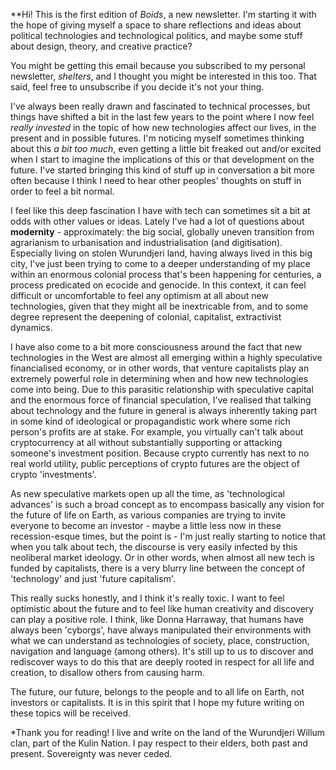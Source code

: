 **Hi! This is the first edition of *Boids*, a new newsletter. I'm starting it with the hope of giving myself a space to share reflections and ideas about political technologies and technological politics, and maybe some stuff about design, theory, and creative practice?

 You might be getting this email because you subscribed to my personal newsletter, *shelters*, and I thought you might be interested in this too. That said, feel free to unsubscribe if you decide it's not your thing.

I've always been really drawn and fascinated to technical processes, but things have shifted a bit in the last few years to the point where I now feel *really invested* in the topic of how new technologies affect our lives, in the present and in possible futures. I'm noticing myself sometimes thinking about this *a bit too much*, even getting a little bit freaked out and/or excited when I start to imagine the implications of this or that development on the future. I've started bringing this kind of stuff up in conversation a bit more often because I think I need to hear other peoples' thoughts on stuff in order to feel a bit normal. 

I feel like this deep fascination I have with tech can sometimes sit a bit at odds with other values or ideas. Lately I've had a lot of questions about **modernity** - approximately: the big social, globally uneven transition from agrarianism to urbanisation and industrialisation (and digitisation). Especially living on stolen Wurundjeri land, having always lived in this big city, I've just been trying to come to a deeper understanding of my place within an enormous colonial process that's been happening for centuries, a process predicated on ecocide and genocide. In this context, it can feel difficult or uncomfortable to feel any optimism at all about new technologies, given that they might all be inextricable from, and to some degree represent the deepening of colonial, capitalist, extractivist dynamics. 

I have also come to a bit more consciousness around the fact that new technologies in the West are almost all emerging within a highly speculative financialised economy, or in other words, that venture capitalists play an extremely powerful role in determining when and how new technologies come into being. Due to this parasitic relationship with speculative capital and the enormous force of financial speculation, I've realised that talking about technology and the future in general is always inherently taking part in some kind of ideological or propagandistic work where some rich person's profits are at stake. For example, you virtually can't talk about cryptocurrency at all without substantially supporting or attacking someone's investment position. Because crypto currently has next to no real world utility, public perceptions of crypto futures are the object of crypto 'investments'.

As new speculative markets open up all the time, as 'technological advances' is such a broad concept as to encompass basically any vision for the future of life on Earth, as various companies are trying to invite everyone to become an investor - maybe a little less now in these recession-esque times, but the point is - I'm just really starting to notice that when you talk about tech, the discourse is very easily infected by this neoliberal market ideology. Or in other words, when almost all new tech is funded by capitalists, there is a very blurry line between the concept of 'technology' and just 'future capitalism'. 

This really sucks honestly, and I think it's really toxic. I want to feel optimistic about the future and to feel like human creativity and discovery can play a positive role. I think, like Donna Harraway, that humans have always been 'cyborgs', have always manipulated their environments with what we can understand as technologies of society, place, construction, navigation and language (among others). It's still up to us to discover and rediscover ways to do this that are deeply rooted in respect for all life and creation, to disallow others from causing harm. 

The future, our future, belongs to the people and to all life on Earth, not investors or capitalists. It is in this spirit that I hope my future writing on these topics will be received.

*Thank you for reading! I live and write on the land of the Wurundjeri Willum clan, part of the Kulin Nation. I pay respect to their elders, both past and present. Sovereignty was never ceded. 





